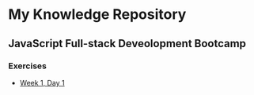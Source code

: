 # My Knowledge Repository

## JavaScript Full-stack Deveolopment Bootcamp
### Exercises

* [Week 1, Day 1](https://github.com/aitorias/aitorias/blob/main/undefinedshell-bootcamp/week-1-day-1-exercise-1.md)
